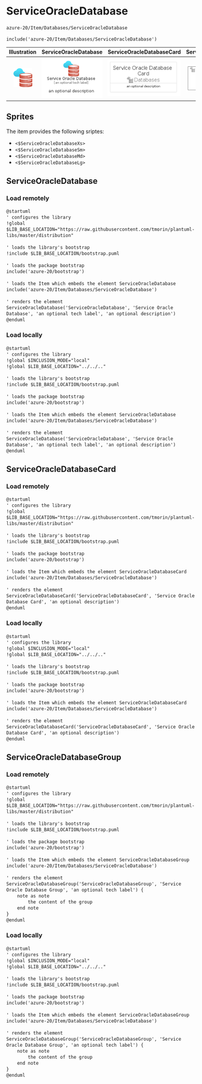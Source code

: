 # ServiceOracleDatabase


```text
azure-20/Item/Databases/ServiceOracleDatabase
```

```text
include('azure-20/Item/Databases/ServiceOracleDatabase')
```



| Illustration | ServiceOracleDatabase | ServiceOracleDatabaseCard | ServiceOracleDatabaseGroup |
| :---: | :---: | :---: | :---: |
| ![illustration for Illustration](../../../azure-20/Item/Databases/ServiceOracleDatabase.png) | ![illustration for ServiceOracleDatabase](../../../azure-20/Item/Databases/ServiceOracleDatabase.Local.png) | ![illustration for ServiceOracleDatabaseCard](../../../azure-20/Item/Databases/ServiceOracleDatabaseCard.Local.png) | ![illustration for ServiceOracleDatabaseGroup](../../../azure-20/Item/Databases/ServiceOracleDatabaseGroup.Local.png) |



## Sprites
The item provides the following sriptes:

- `<$ServiceOracleDatabaseXs>`
- `<$ServiceOracleDatabaseSm>`
- `<$ServiceOracleDatabaseMd>`
- `<$ServiceOracleDatabaseLg>`





## ServiceOracleDatabase

### Load remotely
```plantuml
@startuml
' configures the library
!global $LIB_BASE_LOCATION="https://raw.githubusercontent.com/tmorin/plantuml-libs/master/distribution"

' loads the library's bootstrap
!include $LIB_BASE_LOCATION/bootstrap.puml

' loads the package bootstrap
include('azure-20/bootstrap')

' loads the Item which embeds the element ServiceOracleDatabase
include('azure-20/Item/Databases/ServiceOracleDatabase')

' renders the element
ServiceOracleDatabase('ServiceOracleDatabase', 'Service Oracle Database', 'an optional tech label', 'an optional description')
@enduml
```

### Load locally
```plantuml
@startuml
' configures the library
!global $INCLUSION_MODE="local"
!global $LIB_BASE_LOCATION="../../.."

' loads the library's bootstrap
!include $LIB_BASE_LOCATION/bootstrap.puml

' loads the package bootstrap
include('azure-20/bootstrap')

' loads the Item which embeds the element ServiceOracleDatabase
include('azure-20/Item/Databases/ServiceOracleDatabase')

' renders the element
ServiceOracleDatabase('ServiceOracleDatabase', 'Service Oracle Database', 'an optional tech label', 'an optional description')
@enduml
```

## ServiceOracleDatabaseCard

### Load remotely
```plantuml
@startuml
' configures the library
!global $LIB_BASE_LOCATION="https://raw.githubusercontent.com/tmorin/plantuml-libs/master/distribution"

' loads the library's bootstrap
!include $LIB_BASE_LOCATION/bootstrap.puml

' loads the package bootstrap
include('azure-20/bootstrap')

' loads the Item which embeds the element ServiceOracleDatabaseCard
include('azure-20/Item/Databases/ServiceOracleDatabase')

' renders the element
ServiceOracleDatabaseCard('ServiceOracleDatabaseCard', 'Service Oracle Database Card', 'an optional description')
@enduml
```

### Load locally
```plantuml
@startuml
' configures the library
!global $INCLUSION_MODE="local"
!global $LIB_BASE_LOCATION="../../.."

' loads the library's bootstrap
!include $LIB_BASE_LOCATION/bootstrap.puml

' loads the package bootstrap
include('azure-20/bootstrap')

' loads the Item which embeds the element ServiceOracleDatabaseCard
include('azure-20/Item/Databases/ServiceOracleDatabase')

' renders the element
ServiceOracleDatabaseCard('ServiceOracleDatabaseCard', 'Service Oracle Database Card', 'an optional description')
@enduml
```

## ServiceOracleDatabaseGroup

### Load remotely
```plantuml
@startuml
' configures the library
!global $LIB_BASE_LOCATION="https://raw.githubusercontent.com/tmorin/plantuml-libs/master/distribution"

' loads the library's bootstrap
!include $LIB_BASE_LOCATION/bootstrap.puml

' loads the package bootstrap
include('azure-20/bootstrap')

' loads the Item which embeds the element ServiceOracleDatabaseGroup
include('azure-20/Item/Databases/ServiceOracleDatabase')

' renders the element
ServiceOracleDatabaseGroup('ServiceOracleDatabaseGroup', 'Service Oracle Database Group', 'an optional tech label') {
    note as note
        the content of the group
    end note
}
@enduml
```

### Load locally
```plantuml
@startuml
' configures the library
!global $INCLUSION_MODE="local"
!global $LIB_BASE_LOCATION="../../.."

' loads the library's bootstrap
!include $LIB_BASE_LOCATION/bootstrap.puml

' loads the package bootstrap
include('azure-20/bootstrap')

' loads the Item which embeds the element ServiceOracleDatabaseGroup
include('azure-20/Item/Databases/ServiceOracleDatabase')

' renders the element
ServiceOracleDatabaseGroup('ServiceOracleDatabaseGroup', 'Service Oracle Database Group', 'an optional tech label') {
    note as note
        the content of the group
    end note
}
@enduml
```

